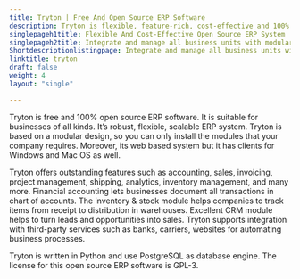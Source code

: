 ```yaml
---
title: Tryton | Free And Open Source ERP Software
description: Tryton is flexible, feature-rich, cost-effective and 100% open source ERP software. It’s an easy-to-use and ideal for businesses of any size and type.
singlepageh1title: Flexible And Cost-Effective Open Source ERP System
singlepageh2title: Integrate and manage all business units with modular and web based Enterprise Resource Planning (ERP) software. Ideal for companies of any size and type.
Shortdescriptionlistingpage: Integrate and manage all business units with modular and web based Enterprise Resource Planning (ERP) software. Ideal for companies of any size and type.
linktitle: tryton
draft: false
weight: 4
layout: "single"

---
```


Tryton is free and 100% open source ERP software. It is suitable for businesses of all kinds. It’s robust, flexible, scalable ERP system. Tryton is based on a modular design, so you can only install the modules that your company requires. Moreover, its web based system but it has clients for Windows and Mac OS as well.

Tryton offers outstanding features such as accounting, sales, invoicing, project management, shipping, analytics, inventory management, and many more. Financial accounting lets businesses document all transactions in chart of accounts. The inventory &amp; stock module helps companies to track items from receipt to distribution in warehouses. Excellent CRM module helps to turn leads and opportunities into sales. Tryton supports integration with third-party services such as banks, carriers, websites for automating business processes.

Tryton is written in Python and use PostgreSQL as database engine. The license for this open source ERP software is GPL-3.